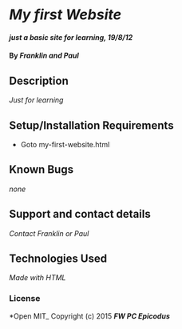 # _My first Website_

#### _just a basic site for learning, 19/8/12_

#### By _**Franklin and Paul**_

## Description

_Just for learning_

## Setup/Installation Requirements

* Goto my-first-website.html


## Known Bugs

_none_
## Support and contact details

_Contact Franklin or Paul_
## Technologies Used

_Made with HTML_
### License

*Open MIT_
Copyright (c) 2015 **_FW PC Epicodus_**
